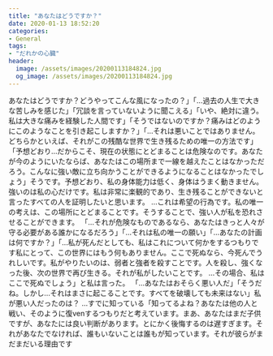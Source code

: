 ```yaml
---
title: "あなたはどうですか？"
date: 2020-01-13 18:52:20
categories:
- General
tags:
- "だれかの心臓"
header:
  image: /assets/images/20200113184824.jpg
  og_image: /assets/images/20200113184824.jpg
---
```


あなたはどうですか？どうやってこんな風になったの？」「…過去の人生で大きな苦しみを感じた」「冗談を言っていないように聞こえる」「いや、絶対に違う。私は大きな痛みを経験した人間です」「そうではないのですか？痛みはどのようにこのようなことを引き起こしますか？」「…それは悪いことではありません。どちらかといえば、それがこの残酷な世界で生き残るための唯一の方法です」「予想どおり…だからこそ、現在の状態にとどまることは危険なのです。あなたが今のようにいたならば、あなたはこの場所まで一線を越えたことはなかっただろう。こんなに強い敵に立ち向かうことができるようになることはなかったでしょう」そうです。予想どおり、私の身体能力は低く、身体はうまく動きません。強いのは私の心だけです。私は非常に楽観的であり、生き残ることができないと言ったすべての人を証明したいと思います。 …これは希望の行為です。私の唯一の考えは、この場所にとどまることです。そうすることで、強い人が私を恐れさせることができます。 「…それが危険なものであるなら、あなたはきっと人々が守る必要がある誰かになるだろう」「…それは私の唯一の願い」「…あなたの計画は何ですか？」「…私が死んだとしても、私はこれについて何かをするつもりです私にとって、この世界にはもう何もありません。ここで死ぬなら、今死んでうれしいです。私がやりたいのは、弱者と強者を殺すことです。人を殺し、強くなった後、次の世界で再び生きる。それが私がしたいことです。 …その場合、私はここで死ぬでしょう」と私は言った。 「…あなたはおそらく悪い人だ」「そうだね。しかし…それはまさに起こることです。すべてを破壊しても未来はない」私が悪い人だったのは？ …すでに知っている「知ってるよね？あなたは他の人と戦い、そのように復venするつもりだと考えています。まあ、あなたはまだ子供ですが、あなたには良い判断があります。とにかく後悔するのは遅すぎます。それがあなたでなければ、誰もいないことは誰もが知っています。それが彼らがまだまだいる理由です
